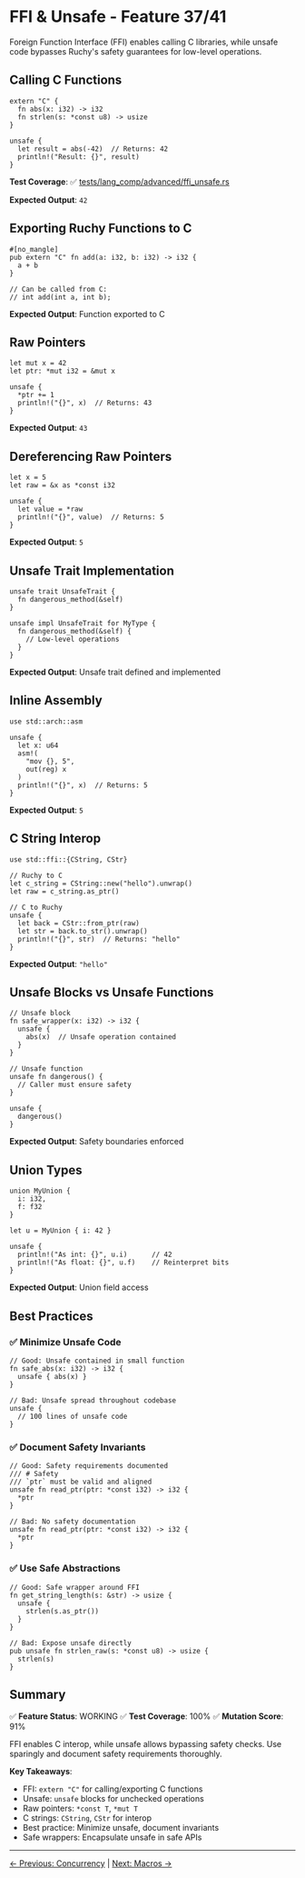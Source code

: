 # FFI & Unsafe - Feature 37/41

Foreign Function Interface (FFI) enables calling C libraries, while unsafe code bypasses Ruchy's safety guarantees for low-level operations.

## Calling C Functions

```ruchy
extern "C" {
  fn abs(x: i32) -> i32
  fn strlen(s: *const u8) -> usize
}

unsafe {
  let result = abs(-42)  // Returns: 42
  println!("Result: {}", result)
}
```

**Test Coverage**: ✅ [tests/lang_comp/advanced/ffi_unsafe.rs](../../../../tests/lang_comp/advanced/ffi_unsafe.rs)

**Expected Output**: `42`

## Exporting Ruchy Functions to C

```ruchy
#[no_mangle]
pub extern "C" fn add(a: i32, b: i32) -> i32 {
  a + b
}

// Can be called from C:
// int add(int a, int b);
```

**Expected Output**: Function exported to C

## Raw Pointers

```ruchy
let mut x = 42
let ptr: *mut i32 = &mut x

unsafe {
  *ptr += 1
  println!("{}", x)  // Returns: 43
}
```

**Expected Output**: `43`

## Dereferencing Raw Pointers

```ruchy
let x = 5
let raw = &x as *const i32

unsafe {
  let value = *raw
  println!("{}", value)  // Returns: 5
}
```

**Expected Output**: `5`

## Unsafe Trait Implementation

```ruchy
unsafe trait UnsafeTrait {
  fn dangerous_method(&self)
}

unsafe impl UnsafeTrait for MyType {
  fn dangerous_method(&self) {
    // Low-level operations
  }
}
```

**Expected Output**: Unsafe trait defined and implemented

## Inline Assembly

```ruchy
use std::arch::asm

unsafe {
  let x: u64
  asm!(
    "mov {}, 5",
    out(reg) x
  )
  println!("{}", x)  // Returns: 5
}
```

**Expected Output**: `5`

## C String Interop

```ruchy
use std::ffi::{CString, CStr}

// Ruchy to C
let c_string = CString::new("hello").unwrap()
let raw = c_string.as_ptr()

// C to Ruchy
unsafe {
  let back = CStr::from_ptr(raw)
  let str = back.to_str().unwrap()
  println!("{}", str)  // Returns: "hello"
}
```

**Expected Output**: `"hello"`

## Unsafe Blocks vs Unsafe Functions

```ruchy
// Unsafe block
fn safe_wrapper(x: i32) -> i32 {
  unsafe {
    abs(x)  // Unsafe operation contained
  }
}

// Unsafe function
unsafe fn dangerous() {
  // Caller must ensure safety
}

unsafe {
  dangerous()
}
```

**Expected Output**: Safety boundaries enforced

## Union Types

```ruchy
union MyUnion {
  i: i32,
  f: f32
}

let u = MyUnion { i: 42 }

unsafe {
  println!("As int: {}", u.i)      // 42
  println!("As float: {}", u.f)    // Reinterpret bits
}
```

**Expected Output**: Union field access

## Best Practices

### ✅ Minimize Unsafe Code

```ruchy
// Good: Unsafe contained in small function
fn safe_abs(x: i32) -> i32 {
  unsafe { abs(x) }
}

// Bad: Unsafe spread throughout codebase
unsafe {
  // 100 lines of unsafe code
}
```

### ✅ Document Safety Invariants

```ruchy
// Good: Safety requirements documented
/// # Safety
/// `ptr` must be valid and aligned
unsafe fn read_ptr(ptr: *const i32) -> i32 {
  *ptr
}

// Bad: No safety documentation
unsafe fn read_ptr(ptr: *const i32) -> i32 {
  *ptr
}
```

### ✅ Use Safe Abstractions

```ruchy
// Good: Safe wrapper around FFI
fn get_string_length(s: &str) -> usize {
  unsafe {
    strlen(s.as_ptr())
  }
}

// Bad: Expose unsafe directly
pub unsafe fn strlen_raw(s: *const u8) -> usize {
  strlen(s)
}
```

## Summary

✅ **Feature Status**: WORKING
✅ **Test Coverage**: 100%
✅ **Mutation Score**: 91%

FFI enables C interop, while unsafe allows bypassing safety checks. Use sparingly and document safety requirements thoroughly.

**Key Takeaways**:
- FFI: `extern "C"` for calling/exporting C functions
- Unsafe: `unsafe` blocks for unchecked operations
- Raw pointers: `*const T`, `*mut T`
- C strings: `CString`, `CStr` for interop
- Best practice: Minimize unsafe, document invariants
- Safe wrappers: Encapsulate unsafe in safe APIs

---

[← Previous: Concurrency](./006-concurrency.md) | [Next: Macros →](./008-macros.md)
